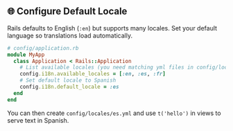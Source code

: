 ## 🌐 Configure Default Locale

Rails defaults to English (`:en`) but supports many locales. Set your default language so translations load automatically.

```ruby
# config/application.rb
module MyApp
  class Application < Rails::Application
    # List available locales (you need matching yml files in config/locales)
    config.i18n.available_locales = [:en, :es, :fr]
    # Set default locale to Spanish
    config.i18n.default_locale = :es
  end
end
```

You can then create `config/locales/es.yml` and use `t('hello')` in views to serve text in Spanish.